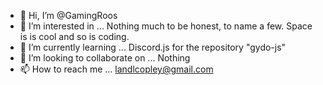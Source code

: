 - 👋 Hi, I’m @GamingRoos
- 👀 I’m interested in ... Nothing much to be honest, to name a few. Space is is cool and so is coding.
- 🌱 I’m currently learning ... Discord.js for the repository "gydo-js"
- 💞️ I’m looking to collaborate on ... Nothing
- 📫 How to reach me ... landlcopley@gmail.com

<!---
GamingRoos/GamingRoos is a ✨ special ✨ repository because its `README.md` (this file) appears on your GitHub profile.
You can click the Preview link to take a look at your changes.
--->
